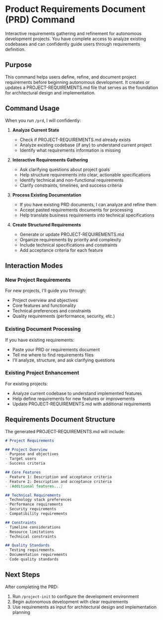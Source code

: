 # Product Requirements Document (PRD) Command

Interactive requirements gathering and refinement for autonomous development projects. You have complete access to analyze existing codebases and can confidently guide users through requirements definition.

## Purpose

This command helps users define, refine, and document project requirements before beginning autonomous development. It creates or updates a PROJECT-REQUIREMENTS.md file that serves as the foundation for architectural design and implementation.

## Command Usage

When you run `/prd`, I will confidently:

1. **Analyze Current State**
   - Check if PROJECT-REQUIREMENTS.md already exists
   - Analyze existing codebase (if any) to understand current project
   - Identify what requirements information is missing

2. **Interactive Requirements Gathering**
   - Ask clarifying questions about project goals
   - Help structure requirements into clear, actionable specifications
   - Identify technical and non-functional requirements
   - Clarify constraints, timelines, and success criteria

3. **Process Existing Documentation**
   - If you have existing PRD documents, I can analyze and refine them
   - Accept pasted requirements documents for processing
   - Help translate business requirements into technical specifications

4. **Create Structured Requirements**
   - Generate or update PROJECT-REQUIREMENTS.md
   - Organize requirements by priority and complexity
   - Include technical specifications and constraints
   - Add acceptance criteria for each feature

## Interaction Modes

### New Project Requirements
For new projects, I'll guide you through:
- Project overview and objectives
- Core features and functionality
- Technical preferences and constraints
- Quality requirements (performance, security, etc.)

### Existing Document Processing
If you have existing requirements:
- Paste your PRD or requirements document
- Tell me where to find requirements files
- I'll analyze, structure, and ask clarifying questions

### Existing Project Enhancement
For existing projects:
- Analyze current codebase to understand implemented features
- Help define requirements for new features or improvements
- Update PROJECT-REQUIREMENTS.md with additional requirements

## Requirements Document Structure

The generated PROJECT-REQUIREMENTS.md will include:

```markdown
# Project Requirements

## Project Overview
- Purpose and objectives
- Target users
- Success criteria

## Core Features
- Feature 1: Description and acceptance criteria
- Feature 2: Description and acceptance criteria
- [Additional features...]

## Technical Requirements
- Technology stack preferences
- Performance requirements
- Security requirements
- Compatibility requirements

## Constraints
- Timeline considerations
- Resource limitations
- Technical constraints

## Quality Standards
- Testing requirements
- Documentation requirements
- Code quality standards
```

## Next Steps

After completing the PRD:
1. Run `/project-init` to configure the development environment
2. Begin autonomous development with clear requirements
3. Use requirements as input for architectural design and implementation planning